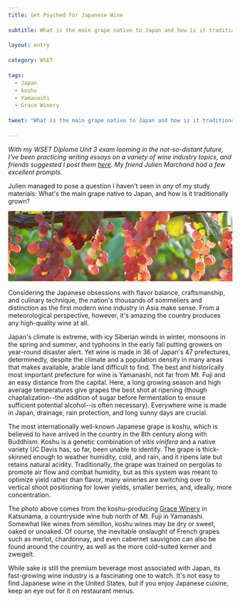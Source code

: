 ```yaml
---
title: Get Psyched For Japanese Wine

subtitle: What is the main grape native to Japan and how is it traditionally grown?

layout: entry

category: WSET

tags:
  - Japan
  - koshu
  - Yamanashi
  - Grace Winery

tweet: "What is the main grape native to Japan and how is it traditionally grown?"

---
```

_With my WSET Diploma Unit 3 exam looming in the not-so-distant future, I've been practicing writing essays on a variety of wine industry topics, and friends suggested I post them [here](http://stellenbauchery.com/blog/categories.html#wset). My friend Julien Marchand had a few excellent prompts._

Julien managed to pose a question I haven't seen in *any* of my study materials: What's the main grape native to Japan, and how is it traditionally grown?

![Koshu grapes from Grace Winery](/photos/koshu.jpg "Koshu grapes at Grace Winery")

Considering the Japanese obsessions with flavor balance, craftsmanship, and culinary technique, the nation's thousands of sommeliers and distinction as the first modern wine industry in Asia make sense. From a meteorological perspective, however, it's amazing the country produces any high-quality wine at all. 

Japan's climate is extreme, with icy Siberian winds in winter, monsoons in the spring and summer, and typhoons in the early fall putting growers on year-round disaster alert. Yet wine is made in 36 of Japan's 47 prefectures, determinedly, despite the climate and a population density in many areas that makes available, arable land difficult to find. The best and historically most important prefecture for wine is Yamanashi, not far from Mt. Fuji and an easy distance from the capital. Here, a long growing season and high average temperatures give grapes the best shot at ripening (though chaptalization--the addition of sugar before fermentation to ensure sufficient potential alcohol--is often necessary). Everywhere wine is made in Japan, drainage, rain protection, and long sunny days are crucial.

The most internationally well-known Japanese grape is koshu, which is believed to have arrived in the country in the 8th century along with Buddhism. Koshu is a genetic combination of _vitis vinifera_ and a native variety UC Davis has, so far, been unable to identify. The grape is thick-skinned enough to weather humidity, cold, and rain, and it ripens late but retains natural acidity. Traditionally, the grape was trained on pergolas to promote air flow and combat humidity, but as this system was meant to optimize yield rather than flavor, many wineries are switching over to vertical shoot positioning for lower yields, smaller berries, and, ideally, more concentration. 

The photo above comes from the koshu-producing [Grace Winery](http://www.grace-wine.com/f-english/english.html) in Katsunama, a countryside wine hub north of Mt. Fuji in Yamanashi. Somewhat like wines from sémillon, koshu wines may be dry or sweet, oaked or unoaked. Of course, the inevitable onslaught of French grapes such as merlot, chardonnay, and even cabernet sauvignon can also be found around the country, as well as the more cold-suited kerner and zweigelt.

While sake is still the premium beverage most associated with Japan, its fast-growing wine industry is a fascinating one to watch. It's not easy to find Japanese wine in the United States, but if you enjoy Japanese cuisine, keep an eye out for it on restaurant menus.